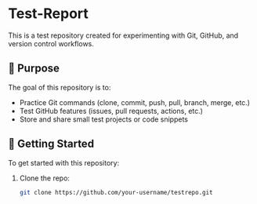 # Test-Report

This is a test repository created for experimenting with Git, GitHub, and version control workflows.

## 📌 Purpose
The goal of this repository is to:
- Practice Git commands (clone, commit, push, pull, branch, merge, etc.)
- Test GitHub features (issues, pull requests, actions, etc.)
- Store and share small test projects or code snippets

## 🚀 Getting Started
To get started with this repository:

1. Clone the repo:
   ```bash
   git clone https://github.com/your-username/testrepo.git
